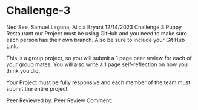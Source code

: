 # Challenge-3
Neo See, Samuel Laguna, Alicia Bryant
12/14/2023
Challenge 3 Puppy Restaurant
our Project must be using GitHub and you need to make sure each person has their own branch. Also be sure to include your Git Hub Link.

This is a group project, so you will submit a 1 page peer review for each of your group mates. You will also write a 1 page self-reflection on how you think you did.

Your Project must be fully responsive and each member of the team must submit the entire project.

Peer Reviewed by:
Peer Review Comment:

